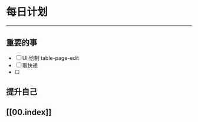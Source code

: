 
# 每日计划
---
## 重要的事

- [ ]  UI 绘制
      table-page-edit
- [ ]  取快递
- [ ]  



## 提升自己

  



## [[00.index]]










